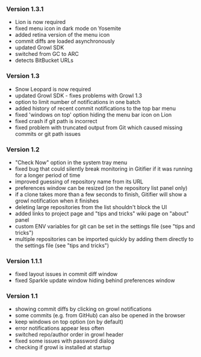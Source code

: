 ### Version 1.3.1

* Lion is now required
* fixed menu icon in dark mode on Yosemite
* added retina version of the menu icon
* commit diffs are loaded asynchronously
* updated Growl SDK
* switched from GC to ARC
* detects BitBucket URLs

### Version 1.3

* Snow Leopard is now required
* updated Growl SDK - fixes problems with Growl 1.3
* option to limit number of notifications in one batch
* added history of recent commit notifications to the top bar menu
* fixed 'windows on top' option hiding the menu bar icon on Lion
* fixed crash if git path is incorrect
* fixed problem with truncated output from Git which caused missing commits or git path issues

### Version 1.2

* "Check Now" option in the system tray menu
* fixed bug that could silently break monitoring in Gitifier if it was running for a longer period of time
* improved guessing of repository name from its URL
* preferences window can be resized (on the repository list panel only)
* if a clone takes more than a few seconds to finish, Gitifier will show a growl notification when it finishes
* deleting large repositories from the list shouldn't block the UI
* added links to project page and "tips and tricks" wiki page on "about" panel
* custom ENV variables for git can be set in the settings file (see "tips and tricks")
* multiple repositories can be imported quickly by adding them directly to the settings file (see "tips and tricks")

### Version 1.1.1

* fixed layout issues in commit diff window
* fixed Sparkle update window hiding behind preferences window

### Version 1.1

* showing commit diffs by clicking on growl notifications
* some commits (e.g. from GitHub) can also be opened in the browser
* keep windows on top option (on by default)
* error notifications appear less often
* switched repo/author order in growl header
* fixed some issues with password dialog
* checking if growl is installed at startup

